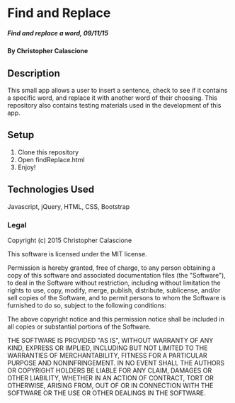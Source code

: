 # Find and Replace

##### Find and replace a word, 09/11/15

#### By Christopher Calascione

## Description

This small app allows a user to insert a sentence, check to see if it contains a specific word, and replace it with another word of their choosing. This repository also contains testing materials used in the development of this app.

## Setup

1. Clone this repository
2. Open findReplace.html
3. Enjoy!

## Technologies Used

Javascript, jQuery, HTML, CSS, Bootstrap

### Legal

Copyright (c) 2015 Christopher Calascione

This software is licensed under the MIT license.

Permission is hereby granted, free of charge, to any person obtaining a copy
of this software and associated documentation files (the "Software"), to deal
in the Software without restriction, including without limitation the rights
to use, copy, modify, merge, publish, distribute, sublicense, and/or sell
copies of the Software, and to permit persons to whom the Software is
furnished to do so, subject to the following conditions:

The above copyright notice and this permission notice shall be included in
all copies or substantial portions of the Software.

THE SOFTWARE IS PROVIDED "AS IS", WITHOUT WARRANTY OF ANY KIND, EXPRESS OR
IMPLIED, INCLUDING BUT NOT LIMITED TO THE WARRANTIES OF MERCHANTABILITY,
FITNESS FOR A PARTICULAR PURPOSE AND NONINFRINGEMENT. IN NO EVENT SHALL THE
AUTHORS OR COPYRIGHT HOLDERS BE LIABLE FOR ANY CLAIM, DAMAGES OR OTHER
LIABILITY, WHETHER IN AN ACTION OF CONTRACT, TORT OR OTHERWISE, ARISING FROM,
OUT OF OR IN CONNECTION WITH THE SOFTWARE OR THE USE OR OTHER DEALINGS IN
THE SOFTWARE.
